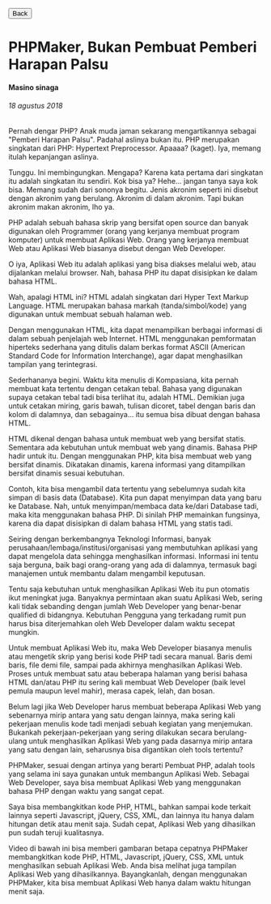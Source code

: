 [<button>Back</button>](index.html)

# PHPMaker, Bukan Pembuat Pemberi Harapan Palsu

#### Masino sinaga

###### 18 agustus 2018

Pernah dengar PHP? Anak muda jaman sekarang mengartikannya sebagai "Pemberi Harapan Palsu". Padahal aslinya bukan itu. PHP merupakan singkatan dari PHP: Hypertext Preprocessor. Apaaaa? (kaget). Iya, memang itulah kepanjangan aslinya.

Tunggu. Ini membingungkan. Mengapa? Karena kata pertama dari singkatan itu adalah singkatan itu sendiri. Kok bisa ya? Hehe... jangan tanya saya kok bisa. Memang sudah dari sononya begitu. Jenis akronim seperti ini disebut dengan akronim yang berulang. Akronim di dalam akronim. Tapi bukan akronim makan akronim, lho ya.

PHP adalah sebuah bahasa skrip yang bersifat open source dan banyak digunakan oleh Programmer (orang yang kerjanya membuat program komputer) untuk membuat Aplikasi Web. Orang yang kerjanya membuat Web atau Aplikasi Web biasanya disebut dengan Web Developer.

O iya, Aplikasi Web itu adalah aplikasi yang bisa diakses melalui web, atau dijalankan melalui browser. Nah, bahasa PHP itu dapat disisipkan ke dalam bahasa HTML.

Wah, apalagi HTML ini? HTML adalah singkatan dari Hyper Text Markup Language. HTML merupakan bahasa markah (tanda/simbol/kode) yang digunakan untuk membuat sebuah halaman web.

Dengan menggunakan HTML, kita dapat menampilkan berbagai informasi di dalam sebuah penjelajah web Internet. HTML menggunakan pemformatan hiperteks sederhana yang ditulis dalam berkas format ASCII (American Standard Code for Information Interchange), agar dapat menghasilkan tampilan yang terintegrasi.

Sederhananya begini. Waktu kita menulis di Kompasiana, kita pernah membuat kata tertentu dengan cetakan tebal. Bahasa yang digunakan supaya cetakan tebal tadi bisa terlihat itu, adalah HTML. Demikian juga untuk cetakan miring, garis bawah, tulisan dicoret, tabel dengan baris dan kolom di dalamnya, dan sebagainya... itu semua bisa dibuat dengan bahasa HTML.

HTML dikenal dengan bahasa untuk membuat web yang bersifat statis. Sementara ada kebutuhan untuk membuat web yang dinamis. Bahasa PHP hadir untuk itu. Dengan menggunakan PHP, kita bisa membuat web yang bersifat dinamis. Dikatakan dinamis, karena informasi yang ditampilkan bersifat dinamis sesuai kebutuhan.

Contoh, kita bisa mengambil data tertentu yang sebelumnya sudah kita simpan di basis data (Database). Kita pun dapat menyimpan data yang baru ke Database. Nah, untuk menyimpan/membaca data ke/dari Database tadi, maka kita menggunakan bahasa PHP. Di sinilah PHP memainkan fungsinya, karena dia dapat disisipkan di dalam bahasa HTML yang statis tadi.

Seiring dengan berkembangnya Teknologi Informasi, banyak perusahaan/lembaga/institusi/organisasi yang membutuhkan aplikasi yang dapat mengelola data sehingga menghasilkan informasi. Informasi ini tentu saja berguna, baik bagi orang-orang yang ada di dalamnya, termasuk bagi manajemen untuk membantu dalam mengambil keputusan.

Tentu saja kebutuhan untuk menghasilkan Aplikasi Web itu pun otomatis ikut meningkat juga. Banyaknya permintaan akan suatu Aplikasi Web, sering kali tidak sebanding dengan jumlah Web Developer yang benar-benar qualified di bidangnya. Kebutuhan Pengguna yang terkadang rumit pun harus bisa diterjemahkan oleh Web Developer dalam waktu secepat mungkin.

Untuk membuat Aplikasi Web itu, maka Web Developer biasanya menulis atau mengetik skrip yang berisi kode PHP tadi secara manual. Baris demi baris, file demi file, sampai pada akhirnya menghasilkan Aplikasi Web. Proses untuk membuat satu atau beberapa halaman yang berisi bahasa HTML dan/atau PHP itu sering kali membuat Web Developer (baik level pemula maupun level mahir), merasa capek, lelah, dan bosan.

Belum lagi jika Web Developer harus membuat beberapa Aplikasi Web yang sebenarnya mirip antara yang satu dengan lainnya, maka sering kali pekerjaan menulis kode tadi menjadi sebuah kegiatan yang menjemukan. Bukankah pekerjaan-pekerjaan yang sering dilakukan secara berulang-ulang untuk menghasilkan Aplikasi Web yang pada dasarnya mirip antara yang satu dengan lain, seharusnya bisa digantikan oleh tools tertentu?

PHPMaker, sesuai dengan artinya yang berarti Pembuat PHP, adalah tools yang selama ini saya gunakan untuk membangun Aplikasi Web. Sebagai Web Developer, saya bisa membuat Aplikasi Web yang menggunakan bahasa PHP dengan waktu yang sangat cepat.

Saya bisa membangkitkan kode PHP, HTML, bahkan sampai kode terkait lainnya seperti Javascript, jQuery, CSS, XML, dan lainnya itu hanya dalam hitungan detik atau menit saja. Sudah cepat, Aplikasi Web yang dihasilkan pun sudah teruji kualitasnya.

Video di bawah ini bisa memberi gambaran betapa cepatnya PHPMaker membangkitkan kode PHP, HTML, Javascript, jQuery, CSS, XML untuk menghasilkan sebuah Aplikasi Web. Anda bisa melihat juga tampilan Aplikasi Web yang dihasilkannya. Bayangkanlah, dengan menggunakan PHPMaker, kita bisa membuat Aplikasi Web hanya dalam waktu hitungan menit saja.
